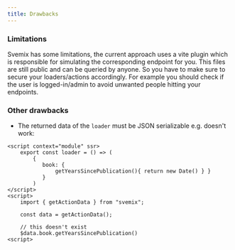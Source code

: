 ```yaml
---
title: Drawbacks
---
```


### Limitations

Svemix has some limitations, the current approach uses a vite plugin which is responsible for simulating the corresponding endpoint for you. This files are still public and can be queried by anyone. So you have to make sure to secure your loaders/actions accordingly. For example you should check if the user is logged-in/admin to avoid unwanted people hitting your endpoints.

### Other drawbacks

- The returned data of the `loader` must be JSON serializable e.g. doesn't work:

```svelte
<script context="module" ssr>
    export const loader = () => (
        {
           book: {
               getYearsSincePublication(){ return new Date() } }
           }
        )
</script>
<script>
    import { getActionData } from "svemix";

    const data = getActionData();

    // this doesn't exist
    $data.book.getYearsSincePublication()
<script>
```